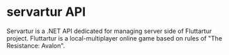 # servartur API
Servartur is a .NET API dedicated for managing server side of Fluttartur project.
Fluttartur is a local-multiplayer online game based on rules of "The Resistance: Avalon".
